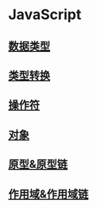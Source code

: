 # JavaScript

## [数据类型](./1.数据类型.md)
## [类型转换](./2.类型转换.md)
## [操作符](./3.操作符.md)
## [对象](./4.Object.md)
## [原型&原型链](./5.原型&原型链.md)
## [作用域&作用域链](./6.作用域&作用域链.md)
